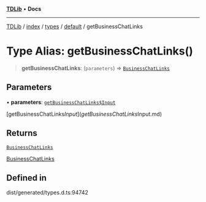 [**TDLib**](../../../../../../README.md) • **Docs**

***

[TDLib](../../../../../../modules.md) / [index](../../../../../README.md) / [types](../../../README.md) / [default](../README.md) / getBusinessChatLinks

# Type Alias: getBusinessChatLinks()

> **getBusinessChatLinks**: (`parameters`) => [`BusinessChatLinks`](BusinessChatLinks.md)

## Parameters

• **parameters**: [`getBusinessChatLinks$Input`](getBusinessChatLinks$Input.md)

[getBusinessChatLinks$Input](getBusinessChatLinks$Input.md)

## Returns

[`BusinessChatLinks`](BusinessChatLinks.md)

[BusinessChatLinks](BusinessChatLinks.md)

## Defined in

dist/generated/types.d.ts:94742
